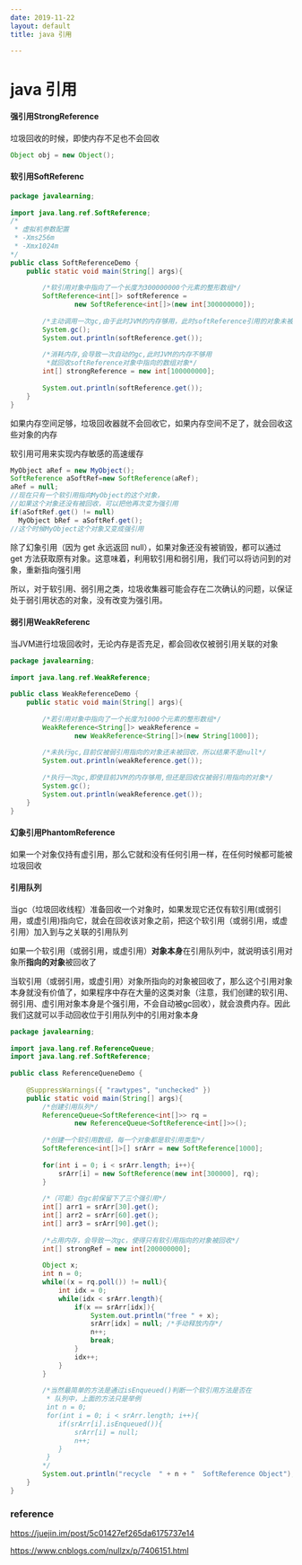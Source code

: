 ```yaml
---
date: 2019-11-22
layout: default
title: java 引用

---
```




# java 引用

#### 强引用StrongReference

垃圾回收的时候，即使内存不足也不会回收

```java
Object obj = new Object();
```

#### 软引用SoftReferenc

```java
package javalearning;
 
import java.lang.ref.SoftReference;
/*
 * 虚拟机参数配置
 * -Xms256m
 * -Xmx1024m
*/
public class SoftReferenceDemo {
    public static void main(String[] args){
         
        /*软引用对象中指向了一个长度为300000000个元素的整形数组*/
        SoftReference<int[]> softReference = 
                new SoftReference<int[]>(new int[300000000]);
         
        /*主动调用一次gc,由于此时JVM的内存够用，此时softReference引用的对象未被回收*/
        System.gc();
        System.out.println(softReference.get());
         
        /*消耗内存,会导致一次自动的gc,此时JVM的内存不够用
         *就回收softReference对象中指向的数组对象*/
        int[] strongReference = new int[100000000];
         
        System.out.println(softReference.get());
    }
}
```

如果内存空间足够，垃圾回收器就不会回收它，如果内存空间不足了，就会回收这些对象的内存

软引用可用来实现内存敏感的高速缓存

```java
MyObject aRef = new MyObject();
SoftReference aSoftRef=new SoftReference(aRef);
aRef = null;
//现在只有一个软引用指向MyObject的这个对象，
//如果这个对象还没有被回收，可以把他再次变为强引用
if(aSoftRef.get() != null)
  MyObject bRef = aSoftRef.get();
//这个时候MyObject这个对象又变成强引用
```

除了幻象引用（因为 get 永远返回 null），如果对象还没有被销毁，都可以通过 get 方法获取原有对象。这意味着，利用软引用和弱引用，我们可以将访问到的对象，重新指向强引用

所以，对于软引用、弱引用之类，垃圾收集器可能会存在二次确认的问题，以保证处于弱引用状态的对象，没有改变为强引用。

#### 弱引用WeakReferenc

当JVM进行垃圾回收时，无论内存是否充足，都会回收仅被弱引用关联的对象

```java
package javalearning;
 
import java.lang.ref.WeakReference;
 
public class WeakReferenceDemo {
    public static void main(String[] args){
 
        /*若引用对象中指向了一个长度为1000个元素的整形数组*/
        WeakReference<String[]> weakReference = 
                new WeakReference<String[]>(new String[1000]);
         
        /*未执行gc,目前仅被弱引用指向的对象还未被回收，所以结果不是null*/     
        System.out.println(weakReference.get());
         
        /*执行一次gc,即使目前JVM的内存够用,但还是回收仅被弱引用指向的对象*/
        System.gc();
        System.out.println(weakReference.get());
    }
}
```



#### 幻象引用PhantomReference

如果一个对象仅持有虚引用，那么它就和没有任何引用一样，在任何时候都可能被垃圾回收

#### 引用队列

当gc（垃圾回收线程）准备回收一个对象时，如果发现它还仅有软引用(或弱引用，或虚引用)指向它，就会在回收该对象之前，把这个软引用（或弱引用，或虚引用）加入到与之关联的引用队列

如果一个软引用（或弱引用，或虚引用）**对象本身**在引用队列中，就说明该引用对象所**指向的对象**被回收了

当软引用（或弱引用，或虚引用）对象所指向的对象被回收了，那么这个引用对象本身就没有价值了，如果程序中存在大量的这类对象（注意，我们创建的软引用、弱引用、虚引用对象本身是个强引用，不会自动被gc回收），就会浪费内存。因此我们这就可以手动回收位于引用队列中的引用对象本身

```java
package javalearning;
 
import java.lang.ref.ReferenceQueue;
import java.lang.ref.SoftReference;
 
public class ReferenceQueneDemo {
     
    @SuppressWarnings({ "rawtypes", "unchecked" })
    public static void main(String[] args){
        /*创建引用队列*/
        ReferenceQueue<SoftReference<int[]>> rq = 
                new ReferenceQueue<SoftReference<int[]>>();
         
        /*创建一个软引用数组，每一个对象都是软引用类型*/
        SoftReference<int[]>[] srArr = new SoftReference[1000];
         
        for(int i = 0; i < srArr.length; i++){
            srArr[i] = new SoftReference(new int[300000], rq);
        }
         
        /*（可能）在gc前保留下了三个强引用*/
        int[] arr1 = srArr[30].get();
        int[] arr2 = srArr[60].get();
        int[] arr3 = srArr[90].get();
         
        /*占用内存，会导致一次gc，使得只有软引用指向的对象被回收*/
        int[] strongRef = new int[200000000];
         
        Object x;
        int n = 0;
        while((x = rq.poll()) != null){
            int idx = 0;
            while(idx < srArr.length){
                if(x == srArr[idx]){
                    System.out.println("free " + x);
                    srArr[idx] = null; /*手动释放内存*/
                    n++;
                    break;
                }
                idx++;
            }
        }
         
        /*当然最简单的方法是通过isEnqueued()判断一个软引用方法是否在
         * 队列中，上面的方法只是举例
         int n = 0;
         for(int i = 0; i < srArr.length; i++){
            if(srArr[i].isEnqueued()){
                srArr[i] = null;
                n++;
            }
         }  
        */     
        System.out.println("recycle  " + n + "  SoftReference Object");
    }
}
```



### reference

https://juejin.im/post/5c01427ef265da6175737e14

https://www.cnblogs.com/nullzx/p/7406151.html



